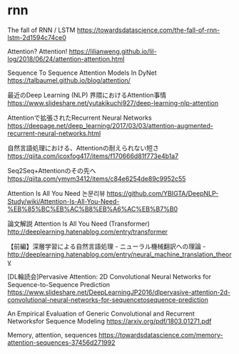 # rnn
The fall of RNN / LSTM
https://towardsdatascience.com/the-fall-of-rnn-lstm-2d1594c74ce0

Attention? Attention!
https://lilianweng.github.io/lil-log/2018/06/24/attention-attention.html

Sequence To Sequence Attention Models In DyNet
https://talbaumel.github.io/blog/attention/

最近のDeep Learning (NLP) 界隈におけるAttention事情
https://www.slideshare.net/yutakikuchi927/deep-learning-nlp-attention

Attentionで拡張されたRecurrent Neural Networks
https://deepage.net/deep_learning/2017/03/03/attention-augmented-recurrent-neural-networks.html

自然言語処理における、Attentionの耐えられない短さ
https://qiita.com/icoxfog417/items/f170666d81f773e4b1a7


Seq2Seq+Attentionのその先へ
https://qiita.com/ymym3412/items/c84e6254de89c9952c55

Attention Is All You Need 논문리뷰
https://github.com/YBIGTA/DeepNLP-Study/wiki/Attention-Is-All-You-Need-%EB%85%BC%EB%AC%B8%EB%A6%AC%EB%B7%B0

論文解説 Attention Is All You Need (Transformer)
http://deeplearning.hatenablog.com/entry/transformer

【前編】深層学習による自然言語処理 - ニューラル機械翻訳への理論 -
http://deeplearning.hatenablog.com/entry/neural_machine_translation_theory

[DL輪読会]Pervasive Attention: 2D Convolutional Neural Networks for Sequence-to-Sequence Prediction
https://www.slideshare.net/DeepLearningJP2016/dlpervasive-attention-2d-convolutional-neural-networks-for-sequencetosequence-prediction

An Empirical Evaluation of Generic Convolutional and Recurrent Networksfor Sequence Modeling
https://arxiv.org/pdf/1803.01271.pdf

Memory, attention, sequences
https://towardsdatascience.com/memory-attention-sequences-37456d271992
